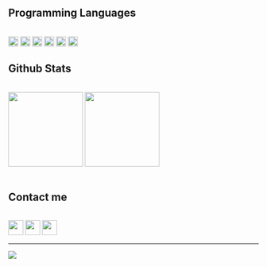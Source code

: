 <h2 align="left">Programming Languages </h2>
<br>
<div align="left">
  <div>
    <img src="https://img.shields.io/badge/C-00599C?style=for-the-badge&logo=c&logoColor=white" alt="C" height="20" />
    <img src="https://img.shields.io/badge/c++-%2300599C.svg?style=for-the-badge&logo=c%2B%2B&logoColor=white" alt="C++" height="20" />
    <img src="https://img.shields.io/badge/java-%23ED8B00.svg?style=plastic&logo=java&logoColor=white" alt="Java" height="20" />
    <img src="https://img.shields.io/badge/latex-%23008080.svg?style=plastic&logo=latex&logoColor=white" alt="LaTeX" height="20" />
    <img src="https://img.shields.io/badge/Assembly-007ACC?style=for-the-badge&logo=MIPS&logoColor=white" alt="Assembly" height="20" />
    <img src="https://img.shields.io/badge/postgres-%23316192.svg?style=plastic&logo=postgresql&logoColor=white" alt="Postgres" height="20" />
  </div>
</div>

<h2 align="left">Github Stats </h2>
<br>
<div align="left">
    <img height="150" src="https://github-readme-stats.vercel.app/api/top-langs/?username=cuhp293&layout=compact&theme=buefy" />
    <img height="150" src="https://github-readme-stats.vercel.app/api?username=cuhp293&show_icons=true&theme=buefy" />
</div>
<br>

<h2 align="left">Contact me</h2>
<br>
<div align="left">
    <a href="https://www.facebook.com/cuhp293" target="top"><img src="https://img.shields.io/badge/Facebook-%231877F2.svg?style=for-the-badge&logo=Facebook&logoColor=white" height="30"></a>
    <!--<a href="https://www.instagram.com/ssy_sau/" target="blank"><img src="https://img.shields.io/badge/Instagram-%23E4405F.svg?logo=Instagram&logoColor=white" height="30"></a> -->
    <a href="https://github.com/cuhp293" target="blank"><img src="https://img.shields.io/badge/GitHub-100000?style=for-the-badge&logo=github&logoColor=white" height="30"></a>
    <a href="mailto:phuchong292003@gmail.com" target="blank"><img src="https://img.shields.io/badge/Gmail-D14836?style=for-the-badge&logo=gmail&logoColor=white" height="30"></a>
</div>

---
[![](https://visitcount.itsvg.in/api?id=cuhp293&label=Profile%20Views&color=4&icon=3&pretty=true)](https://visitcount.itsvg.in)

